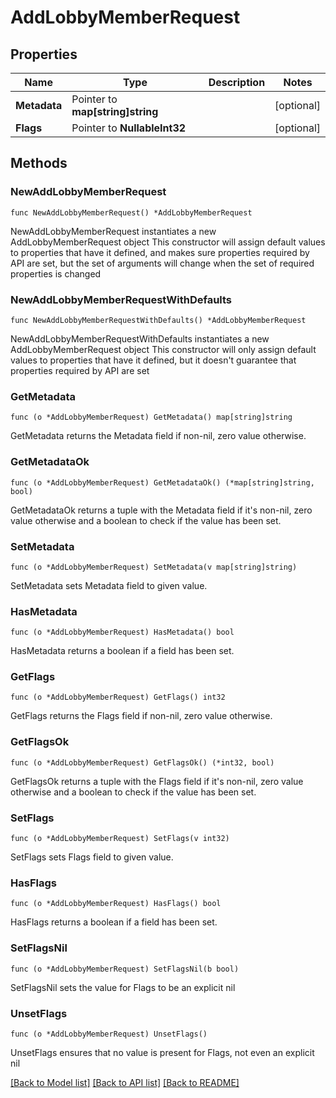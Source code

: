 # AddLobbyMemberRequest

## Properties

Name | Type | Description | Notes
------------ | ------------- | ------------- | -------------
**Metadata** | Pointer to **map[string]string** |  | [optional] 
**Flags** | Pointer to **NullableInt32** |  | [optional] 

## Methods

### NewAddLobbyMemberRequest

`func NewAddLobbyMemberRequest() *AddLobbyMemberRequest`

NewAddLobbyMemberRequest instantiates a new AddLobbyMemberRequest object
This constructor will assign default values to properties that have it defined,
and makes sure properties required by API are set, but the set of arguments
will change when the set of required properties is changed

### NewAddLobbyMemberRequestWithDefaults

`func NewAddLobbyMemberRequestWithDefaults() *AddLobbyMemberRequest`

NewAddLobbyMemberRequestWithDefaults instantiates a new AddLobbyMemberRequest object
This constructor will only assign default values to properties that have it defined,
but it doesn't guarantee that properties required by API are set

### GetMetadata

`func (o *AddLobbyMemberRequest) GetMetadata() map[string]string`

GetMetadata returns the Metadata field if non-nil, zero value otherwise.

### GetMetadataOk

`func (o *AddLobbyMemberRequest) GetMetadataOk() (*map[string]string, bool)`

GetMetadataOk returns a tuple with the Metadata field if it's non-nil, zero value otherwise
and a boolean to check if the value has been set.

### SetMetadata

`func (o *AddLobbyMemberRequest) SetMetadata(v map[string]string)`

SetMetadata sets Metadata field to given value.

### HasMetadata

`func (o *AddLobbyMemberRequest) HasMetadata() bool`

HasMetadata returns a boolean if a field has been set.

### GetFlags

`func (o *AddLobbyMemberRequest) GetFlags() int32`

GetFlags returns the Flags field if non-nil, zero value otherwise.

### GetFlagsOk

`func (o *AddLobbyMemberRequest) GetFlagsOk() (*int32, bool)`

GetFlagsOk returns a tuple with the Flags field if it's non-nil, zero value otherwise
and a boolean to check if the value has been set.

### SetFlags

`func (o *AddLobbyMemberRequest) SetFlags(v int32)`

SetFlags sets Flags field to given value.

### HasFlags

`func (o *AddLobbyMemberRequest) HasFlags() bool`

HasFlags returns a boolean if a field has been set.

### SetFlagsNil

`func (o *AddLobbyMemberRequest) SetFlagsNil(b bool)`

 SetFlagsNil sets the value for Flags to be an explicit nil

### UnsetFlags
`func (o *AddLobbyMemberRequest) UnsetFlags()`

UnsetFlags ensures that no value is present for Flags, not even an explicit nil

[[Back to Model list]](../README.md#documentation-for-models) [[Back to API list]](../README.md#documentation-for-api-endpoints) [[Back to README]](../README.md)


